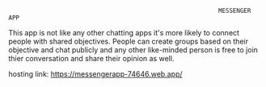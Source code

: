                                                               MESSENGER APP

This app is not like any other chatting apps it's more likely to connect people with shared objectives. People can create groups based on their objective and chat publicly and any other like-minded person is free to join thier conversation and share their opinion as well.

hosting link: https://messengerapp-74646.web.app/
